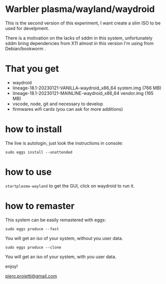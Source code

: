 # Warbler plasma/wayland/waydroid

This is the second version of this experiment, I want create a slim
ISO to be used for develpment.

There is a motivation on the lacks of sddm in this system, unfortunately
sddm bring dependencies from X11 almost in this version I'm using 
from Debian/bookworm .

# That you get

* waydroid
* lineage-18.1-20230121-VANILLA-waydroid_x86_64 system.img (766 MB)
* lineage-18.1-20230121-MAINLINE-waydroid_x86_64 vendor.img (165 MB)
* vscode, node, git and necessary to develop
* firmwares wifi cards (you can ask for more additions)

# how to install
The live is autologin, just look the instructions in console:

```sudo eggs install --unattended```

# how to use
```startplasma-wayland``` to get the GUI, click on waydroid to run it.

# how to remaster
This system can be easily remastered with eggs:

```sudo eggs produce --fast```

You will get an iso of your system, without you user data.

```sudo eggs produce --clone```

You will get an iso of your system, with you user data.

enjoy!

piero.proietti@gmail.com
